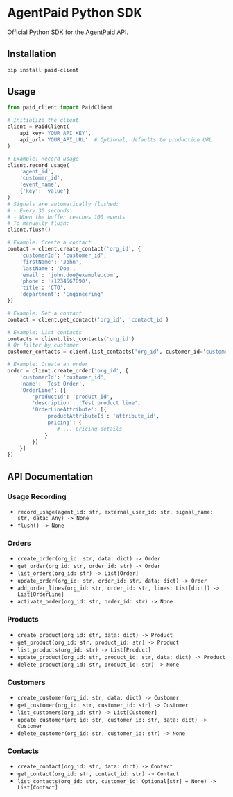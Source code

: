 # AgentPaid Python SDK

Official Python SDK for the AgentPaid API.

## Installation

```bash
pip install paid-client
```

## Usage

```python
from paid_client import PaidClient

# Initialize the client
client = PaidClient(
    api_key='YOUR_API_KEY',
    api_url='YOUR_API_URL'  # Optional, defaults to production URL
)

# Example: Record usage
client.record_usage(
    'agent_id',
    'customer_id',
    'event_name',
    {'key': 'value'}
)
# Signals are automatically flushed:
# - Every 30 seconds
# - When the buffer reaches 100 events
# To manually flush:
client.flush()

# Example: Create a contact
contact = client.create_contact('org_id', {
    'customerId': 'customer_id',
    'firstName': 'John',
    'lastName': 'Doe',
    'email': 'john.doe@example.com',
    'phone': '+1234567890',
    'title': 'CTO',
    'department': 'Engineering'
})

# Example: Get a contact
contact = client.get_contact('org_id', 'contact_id')

# Example: List contacts
contacts = client.list_contacts('org_id')
# Or filter by customer
customer_contacts = client.list_contacts('org_id', customer_id='customer_id')

# Example: Create an order
order = client.create_order('org_id', {
    'customerId': 'customer_id',
    'name': 'Test Order',
    'OrderLine': [{
        'productId': 'product_id',
        'description': 'Test product line',
        'OrderLineAttribute': [{
            'productAttributeId': 'attribute_id',
            'pricing': {
                # ... pricing details
            }
        }]
    }]
})
```

## API Documentation

### Usage Recording
- `record_usage(agent_id: str, external_user_id: str, signal_name: str, data: Any) -> None`
- `flush() -> None`

### Orders
- `create_order(org_id: str, data: dict) -> Order`
- `get_order(org_id: str, order_id: str) -> Order`
- `list_orders(org_id: str) -> List[Order]`
- `update_order(org_id: str, order_id: str, data: dict) -> Order`
- `add_order_lines(org_id: str, order_id: str, lines: List[dict]) -> List[OrderLine]`
- `activate_order(org_id: str, order_id: str) -> None`

### Products
- `create_product(org_id: str, data: dict) -> Product`
- `get_product(org_id: str, product_id: str) -> Product`
- `list_products(org_id: str) -> List[Product]`
- `update_product(org_id: str, product_id: str, data: dict) -> Product`
- `delete_product(org_id: str, product_id: str) -> None`

### Customers
- `create_customer(org_id: str, data: dict) -> Customer`
- `get_customer(org_id: str, customer_id: str) -> Customer`
- `list_customers(org_id: str) -> List[Customer]`
- `update_customer(org_id: str, customer_id: str, data: dict) -> Customer`
- `delete_customer(org_id: str, customer_id: str) -> None`

### Contacts
- `create_contact(org_id: str, data: dict) -> Contact`
- `get_contact(org_id: str, contact_id: str) -> Contact`
- `list_contacts(org_id: str, customer_id: Optional[str] = None) -> List[Contact]`
